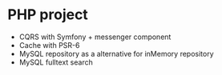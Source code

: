 # PHP project

- CQRS with Symfony + messenger component
- Cache with PSR-6
- MySQL repository as a alternative for inMemory repository
- MySQL fulltext search
